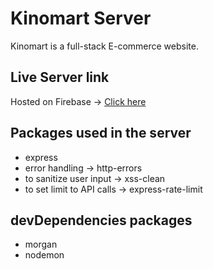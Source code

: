 # Kinomart Server
Kinomart is a full-stack E-commerce website.

## Live Server link
Hosted on Firebase -> [Click here](https://woodpecker-12.web.app/)

## Packages used in the server

* express
* error handling -> http-errors
* to sanitize user input  -> xss-clean
* to set limit to API calls -> express-rate-limit

## devDependencies packages

* morgan
* nodemon